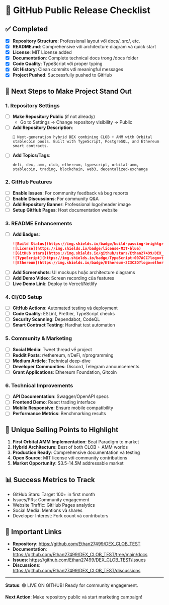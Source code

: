 # 🚀 GitHub Public Release Checklist

## ✅ Completed
- [x] **Repository Structure**: Professional layout với docs/, src/, etc.
- [x] **README.md**: Comprehensive với architecture diagram và quick start
- [x] **License**: MIT License added
- [x] **Documentation**: Complete technical docs trong /docs folder
- [x] **Code Quality**: TypeScript với proper typing
- [x] **Git History**: Clean commits với meaningful messages
- [x] **Project Pushed**: Successfully pushed to GitHub

## 🎯 Next Steps to Make Project Stand Out

### 1. Repository Settings
- [ ] **Make Repository Public** (if not already)
  - Go to Settings → Change repository visibility → Public
- [ ] **Add Repository Description**: 
  ```
  🚀 Next-generation hybrid DEX combining CLOB + AMM with Orbital stablecoin pools. Built with TypeScript, PostgreSQL, and Ethereum smart contracts.
  ```
- [ ] **Add Topics/Tags**:
  ```
  defi, dex, amm, clob, ethereum, typescript, orbital-amm, 
  stablecoin, trading, blockchain, web3, decentalized-exchange
  ```

### 2. GitHub Features
- [ ] **Enable Issues**: For community feedback và bug reports
- [ ] **Enable Discussions**: For community Q&A
- [ ] **Add Repository Banner**: Professional logo/header image
- [ ] **Setup GitHub Pages**: Host documentation website

### 3. README Enhancements
- [ ] **Add Badges**:
  ```markdown
  ![Build Status](https://img.shields.io/badge/build-passing-brightgreen)
  ![License](https://img.shields.io/badge/license-MIT-blue)
  ![GitHub stars](https://img.shields.io/github/stars/Ethan27499/DEX_CLOB_TEST?style=social)
  ![TypeScript](https://img.shields.io/badge/TypeScript-007ACC?logo=typescript&logoColor=white)
  ![Ethereum](https://img.shields.io/badge/Ethereum-3C3C3D?logo=ethereum&logoColor=white)
  ```
- [ ] **Add Screenshots**: UI mockups hoặc architecture diagrams
- [ ] **Add Demo Video**: Screen recording của features
- [ ] **Live Demo Link**: Deploy to Vercel/Netlify

### 4. CI/CD Setup
- [ ] **GitHub Actions**: Automated testing và deployment
- [ ] **Code Quality**: ESLint, Prettier, TypeScript checks
- [ ] **Security Scanning**: Dependabot, CodeQL
- [ ] **Smart Contract Testing**: Hardhat test automation

### 5. Community & Marketing
- [ ] **Social Media**: Tweet thread về project
- [ ] **Reddit Posts**: r/ethereum, r/DeFi, r/programming
- [ ] **Medium Article**: Technical deep-dive
- [ ] **Developer Communities**: Discord, Telegram announcements
- [ ] **Grant Applications**: Ethereum Foundation, Gitcoin

### 6. Technical Improvements
- [ ] **API Documentation**: Swagger/OpenAPI specs
- [ ] **Frontend Demo**: React trading interface
- [ ] **Mobile Responsive**: Ensure mobile compatibility
- [ ] **Performance Metrics**: Benchmarking results

## 🌟 Unique Selling Points to Highlight

1. **First Orbital AMM Implementation**: Beat Paradigm to market
2. **Hybrid Architecture**: Best of both CLOB + AMM worlds
3. **Production Ready**: Comprehensive documentation và testing
4. **Open Source**: MIT license với community contributions
5. **Market Opportunity**: $3.5-14.5M addressable market

## 📊 Success Metrics to Track

- GitHub Stars: Target 100+ in first month
- Issues/PRs: Community engagement
- Website Traffic: GitHub Pages analytics
- Social Media: Mentions và shares
- Developer Interest: Fork count và contributors

## 🔗 Important Links

- **Repository**: https://github.com/Ethan27499/DEX_CLOB_TEST
- **Documentation**: https://github.com/Ethan27499/DEX_CLOB_TEST/tree/main/docs
- **Issues**: https://github.com/Ethan27499/DEX_CLOB_TEST/issues
- **Discussions**: https://github.com/Ethan27499/DEX_CLOB_TEST/discussions

---

**Status**: 🟢 LIVE ON GITHUB! Ready for community engagement.

**Next Action**: Make repository public và start marketing campaign!
